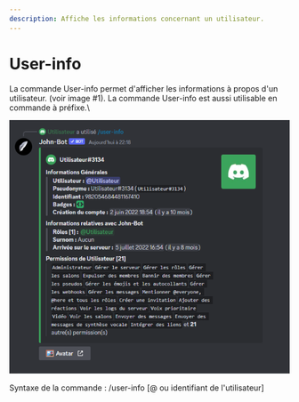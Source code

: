 ```yaml
---
description: Affiche les informations concernant un utilisateur.
---
```


# User-info

La commande User-info permet d'afficher les informations à propos d'un utilisateur. (voir image #1). La commande User-info est aussi utilisable en commande à préfixe.\


![Image #1](../../../.gitbook/assets/UserInfo.png)

Syntaxe de la commande : /user-info \[@ ou identifiant de l'utilisateur]
